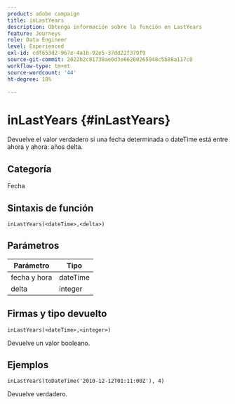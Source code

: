 ```yaml
---
product: adobe campaign
title: inLastYears
description: Obtenga información sobre la función en LastYears
feature: Journeys
role: Data Engineer
level: Experienced
exl-id: cdf653d2-967e-4a1b-92e5-37dd22f379f9
source-git-commit: 2022b2c81738ae6d3e66280265948c5b88a117c8
workflow-type: tm+mt
source-wordcount: '44'
ht-degree: 18%

---
```


# inLastYears {#inLastYears}

Devuelve el valor verdadero si una fecha determinada o dateTime está entre ahora y ahora: años delta.

## Categoría

Fecha

## Sintaxis de función

`inLastYears(<dateTime>,<delta>)`

## Parámetros

| Parámetro | Tipo |
|-----------|------------------|
| fecha y hora | dateTime |
| delta | integer |

## Firmas y tipo devuelto

`inLastYears(<dateTime>,<integer>)`

Devuelve un valor booleano.

## Ejemplos

`inLastYears(toDateTime('2010-12-12T01:11:00Z'), 4)`

Devuelve verdadero.
